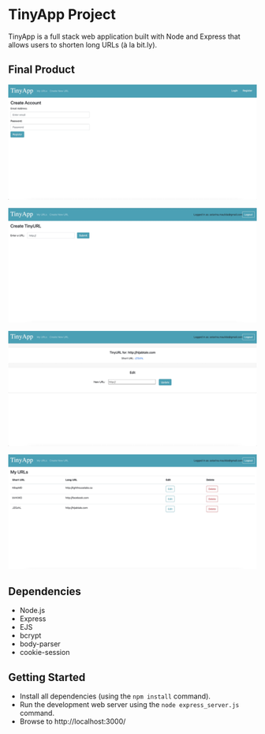 # TinyApp Project

TinyApp is a full stack web application built with Node and Express that allows users to shorten long URLs (à la bit.ly).

## Final Product

!["Registration page"](https://github.com/astarinamaulida/tinyapp/blob/master/docs/create-account.png)

!["Creating new TinyURL"](https://github.com/astarinamaulida/tinyapp/blob/master/docs/create-new-TinyURL.png)

!["TinyURL link and update"](https://github.com/astarinamaulida/tinyapp/blob/master/docs/TinyURL-link.png)

!["Lists of created TinyURLs"](https://github.com/astarinamaulida/tinyapp/blob/master/docs/my-URLs.png)

## Dependencies

- Node.js
- Express
- EJS
- bcrypt
- body-parser
- cookie-session

## Getting Started

- Install all dependencies (using the `npm install` command).
- Run the development web server using the `node express_server.js` command.
- Browse to http://localhost:3000/